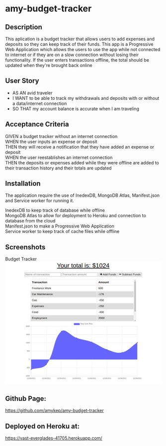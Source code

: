 # amy-budget-tracker

## Description
This aplication is a budget tracker that allows users to add expenses and deposits so they can keep track of their funds. This app is a Progressive Web Application which allows the users to use the app while not connected to internet or if they are on a slow connection without losing their functionality. If the user enters transactions offline, the total should be updated when they're brought back online

## User Story
* AS AN avid traveler
* I WANT to be able to track my withdrawals and deposits with or without a data/internet connection
* SO THAT my account balance is accurate when I am traveling 

## Acceptance Criteria
GIVEN a budget tracker without an internet connection</br>
WHEN the user inputs an expense or deposit</br>
THEN they will receive a notification that they have added an expense or deposit</br>
WHEN the user reestablishes an internet connection</br>
THEN the deposits or expenses added while they were offline are added to their transaction history and their totals are updated</br>

## Installation
The application require the use of InedexDB, MongoDB Atlas, Manifest.json and Service worker for running it.

InedexDB to keep track of database while offline</br>
MongoDB Atlas to allow for deployment to Heroku and connection to database from the cloud</br>
Manifest.json to make a Progressive Web Application</br>
Service worker to keep track of cache files while offline</br>

## Screenshots
Budget Tracker
![Screenshot of note adding](./public/budget-tracker.png)</br>

## Github Page: 
https://github.com/amykep/amy-budget-tracker

## Deployed on Heroku at:
 https://vast-everglades-41705.herokuapp.com/